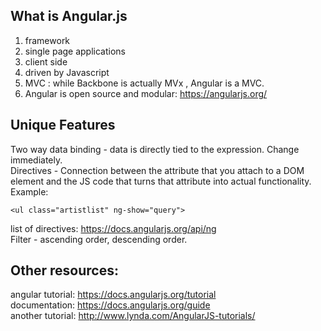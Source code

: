 ## What is Angular.js 

1. framework
2. single page applications
2. client side
3. driven by Javascript
4. MVC : while Backbone is actually MVx , Angular is a MVC.
5. Angular is open source and modular: https://angularjs.org/<BR>

## Unique Features<BR>
Two way data binding - data is directly tied to the expression. Change immediately.<BR>
Directives - Connection between the attribute that you attach to a DOM element and the JS code that turns that attribute into actual functionality. Example:

```
<ul class="artistlist" ng-show="query">
```


list of directives: https://docs.angularjs.org/api/ng <BR>
Filter - ascending order, descending order.<BR>

## Other resources:<br>
angular tutorial: https://docs.angularjs.org/tutorial<BR>
documentation: https://docs.angularjs.org/guide<BR>
another tutorial: http://www.lynda.com/AngularJS-tutorials/




